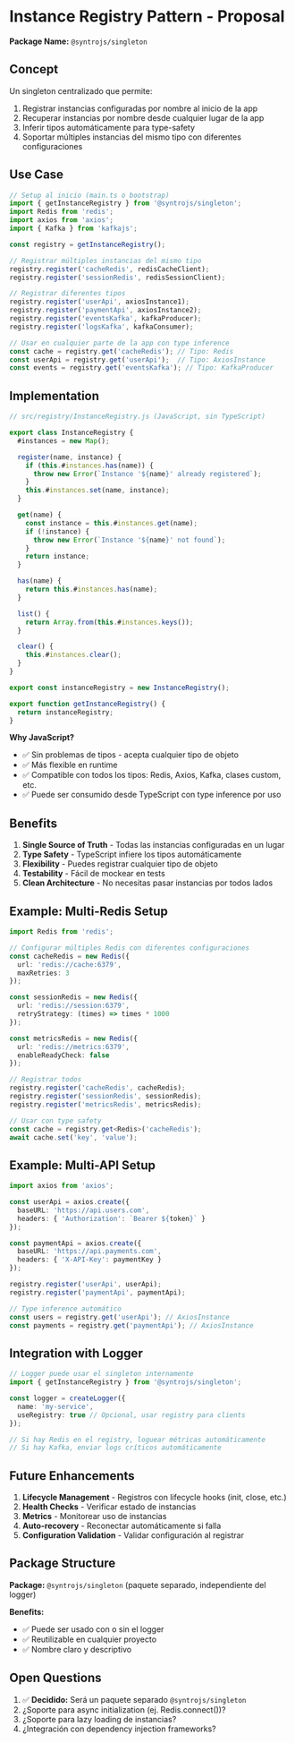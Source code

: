 # Instance Registry Pattern - Proposal

**Package Name:** `@syntrojs/singleton`

## Concept

Un singleton centralizado que permite:
1. Registrar instancias configuradas por nombre al inicio de la app
2. Recuperar instancias por nombre desde cualquier lugar de la app
3. Inferir tipos automáticamente para type-safety
4. Soportar múltiples instancias del mismo tipo con diferentes configuraciones

## Use Case

```typescript
// Setup al inicio (main.ts o bootstrap)
import { getInstanceRegistry } from '@syntrojs/singleton';
import Redis from 'redis';
import axios from 'axios';
import { Kafka } from 'kafkajs';

const registry = getInstanceRegistry();

// Registrar múltiples instancias del mismo tipo
registry.register('cacheRedis', redisCacheClient);
registry.register('sessionRedis', redisSessionClient);

// Registrar diferentes tipos
registry.register('userApi', axiosInstance1);
registry.register('paymentApi', axiosInstance2);
registry.register('eventsKafka', kafkaProducer);
registry.register('logsKafka', kafkaConsumer);

// Usar en cualquier parte de la app con type inference
const cache = registry.get('cacheRedis'); // Tipo: Redis
const userApi = registry.get('userApi');  // Tipo: AxiosInstance
const events = registry.get('eventsKafka'); // Tipo: KafkaProducer
```

## Implementation

```javascript
// src/registry/InstanceRegistry.js (JavaScript, sin TypeScript)

export class InstanceRegistry {
  #instances = new Map();

  register(name, instance) {
    if (this.#instances.has(name)) {
      throw new Error(`Instance '${name}' already registered`);
    }
    this.#instances.set(name, instance);
  }

  get(name) {
    const instance = this.#instances.get(name);
    if (!instance) {
      throw new Error(`Instance '${name}' not found`);
    }
    return instance;
  }

  has(name) {
    return this.#instances.has(name);
  }

  list() {
    return Array.from(this.#instances.keys());
  }

  clear() {
    this.#instances.clear();
  }
}

export const instanceRegistry = new InstanceRegistry();

export function getInstanceRegistry() {
  return instanceRegistry;
}
```

**Why JavaScript?**
- ✅ Sin problemas de tipos - acepta cualquier tipo de objeto
- ✅ Más flexible en runtime
- ✅ Compatible con todos los tipos: Redis, Axios, Kafka, clases custom, etc.
- ✅ Puede ser consumido desde TypeScript con type inference por uso

## Benefits

1. **Single Source of Truth** - Todas las instancias configuradas en un lugar
2. **Type Safety** - TypeScript infiere los tipos automáticamente
3. **Flexibility** - Puedes registrar cualquier tipo de objeto
4. **Testability** - Fácil de mockear en tests
5. **Clean Architecture** - No necesitas pasar instancias por todos lados

## Example: Multi-Redis Setup

```typescript
import Redis from 'redis';

// Configurar múltiples Redis con diferentes configuraciones
const cacheRedis = new Redis({
  url: 'redis://cache:6379',
  maxRetries: 3
});

const sessionRedis = new Redis({
  url: 'redis://session:6379',
  retryStrategy: (times) => times * 1000
});

const metricsRedis = new Redis({
  url: 'redis://metrics:6379',
  enableReadyCheck: false
});

// Registrar todos
registry.register('cacheRedis', cacheRedis);
registry.register('sessionRedis', sessionRedis);
registry.register('metricsRedis', metricsRedis);

// Usar con type safety
const cache = registry.get<Redis>('cacheRedis');
await cache.set('key', 'value');
```

## Example: Multi-API Setup

```typescript
import axios from 'axios';

const userApi = axios.create({
  baseURL: 'https://api.users.com',
  headers: { 'Authorization': `Bearer ${token}` }
});

const paymentApi = axios.create({
  baseURL: 'https://api.payments.com',
  headers: { 'X-API-Key': paymentKey }
});

registry.register('userApi', userApi);
registry.register('paymentApi', paymentApi);

// Type inference automático
const users = registry.get('userApi'); // AxiosInstance
const payments = registry.get('paymentApi'); // AxiosInstance
```

## Integration with Logger

```typescript
// Logger puede usar el singleton internamente
import { getInstanceRegistry } from '@syntrojs/singleton';

const logger = createLogger({ 
  name: 'my-service',
  useRegistry: true // Opcional, usar registry para clients
});

// Si hay Redis en el registry, loguear métricas automáticamente
// Si hay Kafka, enviar logs críticos automáticamente
```

## Future Enhancements

1. **Lifecycle Management** - Registros con lifecycle hooks (init, close, etc.)
2. **Health Checks** - Verificar estado de instancias
3. **Metrics** - Monitorear uso de instancias
4. **Auto-recovery** - Reconectar automáticamente si falla
5. **Configuration Validation** - Validar configuración al registrar

## Package Structure

**Package:** `@syntrojs/singleton` (paquete separado, independiente del logger)

**Benefits:**
- ✅ Puede ser usado con o sin el logger
- ✅ Reutilizable en cualquier proyecto
- ✅ Nombre claro y descriptivo

## Open Questions

1. ✅ **Decidido:** Será un paquete separado `@syntrojs/singleton`
2. ¿Soporte para async initialization (ej. Redis.connect())?
3. ¿Soporte para lazy loading de instancias?
4. ¿Integración con dependency injection frameworks?


